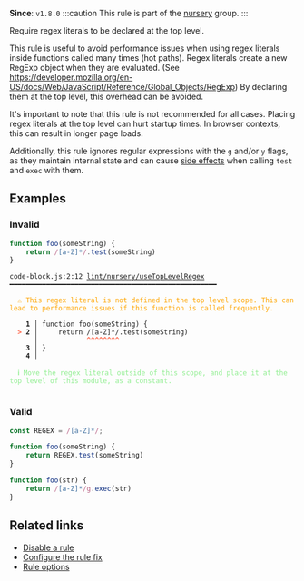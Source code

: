 **Since**: `v1.8.0`
:::caution
This rule is part of the [nursery](/linter/rules/#nursery) group.
:::

Require regex literals to be declared at the top level.

This rule is useful to avoid performance issues when using regex literals inside functions called many times (hot paths). Regex literals create a new RegExp object when they are evaluated. (See https://developer.mozilla.org/en-US/docs/Web/JavaScript/Reference/Global_Objects/RegExp) By declaring them at the top level, this overhead can be avoided.

It's important to note that this rule is not recommended for all cases. Placing regex literals at the top level can hurt startup times. In browser contexts, this can result in longer page loads.

Additionally, this rule ignores regular expressions with the `g` and/or `y` flags, as they maintain internal state and can cause
[side effects](https://developer.mozilla.org/en-US/docs/Web/JavaScript/Reference/Global_Objects/RegExp/lastIndex#avoiding_side_effects) when calling `test` and `exec` with them.

## Examples

### Invalid

```js
function foo(someString) {
    return /[a-Z]*/.test(someString)
}
```

<pre class="language-text"><code class="language-text">code-block.js:2:12 <a href="https://biomejs.dev/linter/rules/use-top-level-regex">lint/nursery/useTopLevelRegex</a> ━━━━━━━━━━━━━━━━━━━━━━━━━━━━━━━━━━━━━━━━━━━━━━━━━━━<br /><br /><strong><span style="color: Orange;">  </span></strong><strong><span style="color: Orange;">⚠</span></strong> <span style="color: Orange;">This regex literal is not defined in the top level scope. This can lead to performance issues if this function is called frequently.</span><br />  <br />    <strong>1 │ </strong>function foo(someString) {<br /><strong><span style="color: Tomato;">  </span></strong><strong><span style="color: Tomato;">&gt;</span></strong> <strong>2 │ </strong>    return /[a-Z]*/.test(someString)<br />   <strong>   │ </strong>           <strong><span style="color: Tomato;">^</span></strong><strong><span style="color: Tomato;">^</span></strong><strong><span style="color: Tomato;">^</span></strong><strong><span style="color: Tomato;">^</span></strong><strong><span style="color: Tomato;">^</span></strong><strong><span style="color: Tomato;">^</span></strong><strong><span style="color: Tomato;">^</span></strong><strong><span style="color: Tomato;">^</span></strong><br />    <strong>3 │ </strong>}<br />    <strong>4 │ </strong><br />  <br /><strong><span style="color: lightgreen;">  </span></strong><strong><span style="color: lightgreen;">ℹ</span></strong> <span style="color: lightgreen;">Move the regex literal outside of this scope, and place it at the top level of this module, as a constant.</span><br />  <br /></code></pre>

### Valid

```js
const REGEX = /[a-Z]*/;

function foo(someString) {
    return REGEX.test(someString)
}
```

```js
function foo(str) {
    return /[a-Z]*/g.exec(str)
}
```

## Related links

- [Disable a rule](/linter/#disable-a-lint-rule)
- [Configure the rule fix](/linter#configure-the-rule-fix)
- [Rule options](/linter/#rule-options)
